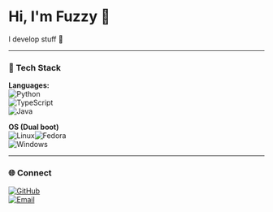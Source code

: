 # Hi, I'm Fuzzy 👋  

I develop stuff 🙂
<!--
💻 Passionate about building useful projects.  
🚀 Currently exploring AI.  
🎯 Interested in creating tools, apps, and systems that make life easier.  
-->
---

### 🔧 Tech Stack
**Languages:**  
![Python](https://img.shields.io/badge/Python-3776AB?style=for-the-badge&logo=python&logoColor=white)  
![TypeScript](https://img.shields.io/badge/TypeScript-3178C6?style=for-the-badge&logo=typescript&logoColor=white)  
![Java](https://img.shields.io/badge/Java-%28kind%20of%29-007396?style=for-the-badge&logo=openjdk&logoColor=white)


**OS (Dual boot)**  
![Linux](https://img.shields.io/badge/Linux-FCC624?style=for-the-badge&logo=linux&logoColor=black)![Fedora](https://img.shields.io/badge/Fedora-294172?style=for-the-badge&logo=fedora&logoColor=white)  
![Windows](https://img.shields.io/badge/Windows-0078D6?style=for-the-badge&logo=windows&logoColor=white)  



<!-- Stats look horrible right now :sob:. I'll bring it back at some point
---

### 📊 GitHub Stats
![My GitHub Stats](https://github-readme-stats.vercel.app/api?username=itsFuzzyDev&show_icons=true&theme=tokyonight)
 -->
---

### 🌐 Connect
[![GitHub](https://img.shields.io/badge/GitHub-itsFuzzyDev-181717?style=for-the-badge&logo=github)](https://github.com/itsFuzzyDev)  
[![Email](https://img.shields.io/badge/Email-fuzzy@epolly.com-blue?style=for-the-badge&logo=gmail)](mailto:fuzzy@epolly.com)
